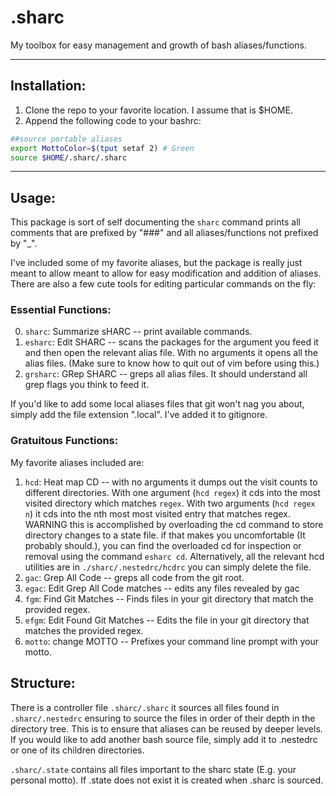 # .sharc

My toolbox for easy management and growth of bash aliases/functions.

---

## Installation:
1) Clone the repo to your favorite location. I assume that is $HOME.
2) Append the following code to your bashrc:
```bash
##source portable aliases
export MottoColor=$(tput setaf 2) # Green
source $HOME/.sharc/.sharc
```

---

## Usage:

This package is sort of self documenting the `sharc` command prints all comments that are prefixed by "###" and all aliases/functions not prefixed by "\_".

I've included some of my favorite aliases, but the package is really just meant to allow meant to allow for easy modification and addition of aliases. There are also a few cute tools for editing particular commands on the fly:

### Essential Functions:

0) `sharc`: Summarize sHARC -- print available commands.
1) `esharc`: Edit SHARC -- scans the packages for the argument you feed it and then open the relevant alias file. With no arguments it opens all the alias files. (Make sure to know how to quit out of vim before using this.)
2) `grsharc`: GRep SHARC -- greps all alias files. It should understand all grep flags you think to feed it.

If you'd like to add some local aliases files that git won't nag you about, simply add the file extension ".local". I've added it to gitignore.

### Gratuitous Functions:

My favorite aliases included are:
1) `hcd`: Heat map CD -- with no arguments it dumps out the visit counts to different directories. With one argument (`hcd regex`) it cds into the most visited directory which matches `regex`. With two arguments (`hcd regex n`) it cds into the nth most most visited entry that matches regex. WARNING this is accomplished by overloading the cd command to store directory changes to a state file. if that makes you uncomfortable (It probably should.), you can find the overloaded cd for inspection or removal using the command `esharc cd`. Alternatively, all the relevant hcd utilities are in `./sharc/.nestedrc/hcdrc` you can simply delete the file.
2) `gac`: Grep All Code -- greps all code from the git root.
3) `egac`: Edit Grep All Code matches -- edits any files revealed by gac
4) `fgm`: Find Git Matches -- Finds files in your git directory that match the provided regex.
5) `efgm`: Edit Found Git Matches -- Edits the file in your git directory that matches the provided regex.
6) `motto`: change MOTTO -- Prefixes your command line prompt with your motto.

## Structure:

There is a controller file `.sharc/.sharc` it sources all files found in `.sharc/.nestedrc` ensuring to source the files in order of their depth in the directory tree.
This is to ensure that aliases can be reused by deeper levels.
If you would like to add another bash source file, simply add it to .nestedrc or one of its children directories.

`.sharc/.state` contains all files important to the sharc state (E.g. your personal motto). 
If .state does not exist it is created when .sharc is sourced.
